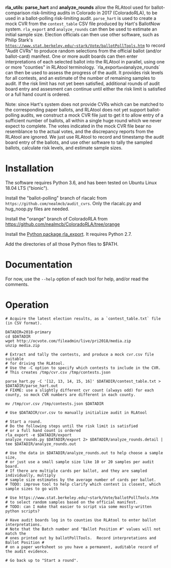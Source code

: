 **rla_utils**: **parse_hart** and **analyze_rounds** allow the RLAtool used
for ballot-comparison risk-limiting audits in Colorado in 2017 (ColoradoRLA),
to be used in a ballot-polling risk-limiting audit.
`parse_hart` is used to create a mock CVR from the `contest_table` CSV file
produced by Hart's BallotNow system.
`rla_export` and `analyze_rounds` can then be used to estimate
an initial sample size.  Election officials can then use other software,
such as Philip Stark's [`https://www.stat.berkeley.edu/~stark/Vote/ballotPollTools.htm`](`https://www.stat.berkeley.edu/~stark/Vote/ballotPollTools.htm)
to record "Audit CVRs" to produce random selections from the official ballot
(and/or ballot-card) manifest.
One or more audit boards can then enter interpretations of each selected ballot
into the RLAtool in parallel, using one or more "counties" in RLAtool terminology.
`rla_export` and `analyze_rounds` can then be used to assess
the progress of the audit. It provides risk levels for all contests,
and an estimate of the number of remaining samples to audit.
If the risk limit has not yet been satisfied, additional rounds of audit board
entry and assesment can continue until either the risk limit is satisfied
or a full hand count is ordered.

Note: since Hart's system does not provide CVRs which can be matched to
the corresponding paper ballots, and RLAtool does not yet support
ballot-polling audits, we construct a mock CVR file just to get it
to allow entry of a sufficient number of ballots, all within a single huge round
which we never expect to complete.  The votes indicated in the mock CVR file
bear no resemblance to the actual votes, and the discrepancy reports from
the RLAtool are ignored.  We just use RLAtool to record and timestamp
the audit board entry of the ballots, and use other software to tally
the sampled ballots, calculate risk levels, and estimate sample sizes.

# Installation
The software requires Python 3.6,
and has been tested on Ubuntu Linux 18.04 LTS ("bionic").

Install the "ballot-polling" branch of rlacalc
from `https://github.com/nealmcb/audit_cvrs`.
Only the rlacalc.py and hug_noop.py files are needed.

Install the "orange" branch of ColoradoRLA from
https://github.com/nealmcb/ColoradoRLA/tree/orange

Install the [Python package rla_export](https://github.com/FreeAndFair/ColoradoRLA/releases/tag/v1.1.0.3).
It requires Python 2.7.

Add the directories of all those Python files to $PATH.

# Documentation
For now, use the `--help` option of each tool for help, and/or read the comments.

# Operation

    # Acquire the latest election results, as a `contest_table.txt` file (in CSV format).

    DATADIR=2018-primary
    cd $DATADIR
    wget http://ocvote.com/fileadmin/live/pri2018/media.zip
    unzip media.zip

    # Extract and tally the contests, and produce a mock cvr.csv file suitable
    # for driving the RLAtool.
    # Use the -C option to specify which contests to include in the CVR.
    # This creates /tmp/cvr.csv /tmp/contests.json

    parse_hart.py -C '[12, 13, 14, 15, 16]' $DATADIR/contest_table.txt > $DATADIR/parse_hart.out
    # FIXME: use a slightly different cvr count (always odd) for each county, so mock CVR numbers are different in each county.

    mv /tmp/cvr.csv /tmp/contests.json $DATADIR

    # Use $DATADIR/cvr.csv to manually initialize audit in RLAtool

    # Start a round.
    # Do the following steps until the risk limit is satisfied
    # or a full hand count is ordered
    rla_export -e $DATADIR/export
    analyze_rounds.py $DATADIR/export 2> $DATADIR/analyze_rounds.detail | tee $DATADIR/analyze_rounds.out

    # Use the data in $DATADIR/analyze_rounds.out to help choose a sample size,
    # or just use a small sample size like 10 or 20 samples per audit board.
    # If there are multiple cards per ballot, and they are sampled individually, multiply
    # sample size estimates by the average number of cards per ballot.
    # TODO: improve tool to help clarify which contest is closest, which sample sizes to go with

    # Use https://www.stat.berkeley.edu/~stark/Vote/ballotPollTools.htm
    # to select random samples based on the official manifest.
    # TODO: can I make that easier to script via some mostly-written python scripts?

    # Have audit boards log in to counties Use RLAtool to enter ballot interpretations.
    # Note that the Batch number and "Ballot Position #" values will not match the
    # ones printed out by ballotPollTools.  Record interpretations and Ballot Position #
    # on a paper worksheet so you have a permanent, auditable record of the audit evidence.

    # Go back up to "Start a round".

